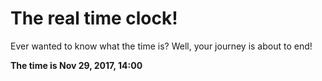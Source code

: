 # The real time clock!

Ever wanted to know what the time is? Well, your journey is about to end!

**The time is Nov 29, 2017, 14:00**